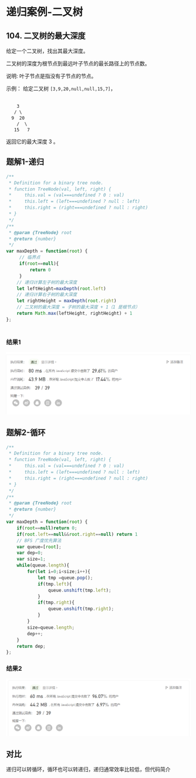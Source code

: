 # 递归案例-二叉树
## 104. 二叉树的最大深度
给定一个二叉树，找出其最大深度。

二叉树的深度为根节点到最远叶子节点的最长路径上的节点数。

说明: 叶子节点是指没有子节点的节点。

示例：
给定二叉树 `[3,9,20,null,null,15,7]`，
```

    3
   / \
  9  20
    /  \
   15   7
```

返回它的最大深度 3 。
## 题解1-递归

```js
/**
 * Definition for a binary tree node.
 * function TreeNode(val, left, right) {
 *     this.val = (val===undefined ? 0 : val)
 *     this.left = (left===undefined ? null : left)
 *     this.right = (right===undefined ? null : right)
 * }
 */
/**
 * @param {TreeNode} root
 * @return {number}
 */
var maxDepth = function(root) {
     // 临界点
     if(root==null){
         return 0
     }
    // 递归计算左子树的最大深度
    let leftHeight=maxDepth(root.left)
    // 递归计算右子树的最大深度
    let rightHeight = maxDepth(root.right)
    // 二叉树的最大深度 = 子树的最大深度 + 1（1 是根节点）
    return Math.max(leftHeight, rightHeight) + 1
};
  
```
### 结果1
<img src="../img/maxDep1.png"/>

## 题解2-循环
```js
/**
 * Definition for a binary tree node.
 * function TreeNode(val, left, right) {
 *     this.val = (val===undefined ? 0 : val)
 *     this.left = (left===undefined ? null : left)
 *     this.right = (right===undefined ? null : right)
 * }
 */
/**
 * @param {TreeNode} root
 * @return {number}
 */
var maxDepth = function(root) {
    if(root==null)return 0;
    if(root.left==null&&root.right==null) return 1
    // BFS 广度优先算法
    var queue=[root];
    var dep=0;
    var size=1;
    while(queue.length){
        for(let i=0;i<size;i++){
            let tmp =queue.pop();
            if(tmp.left){
                queue.unshift(tmp.left);
            }
            if(tmp.right){
                queue.unshift(tmp.right);
            }
        }
        size=queue.length;
        dep++;
    }
    return dep;
};
```
### 结果2
<img src="../img/maxDep2.png"/>

## 对比
递归可以转循环，循环也可以转递归，递归通常效率比较低，但代码简介
